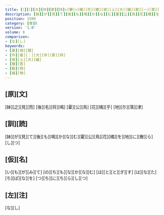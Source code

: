 ```yaml
---
title: [（][（][大][伴][家][持]<[攀]>[橘][花][贈][坂][上][大][嬢][歌][一][首][[并][短][歌]][）][反][歌][）]
description: [妹][が][見][て][後][も][鳴][か][な][む][霍][公][鳥][花][橘][を][地][に][散][ら][し][つ]
position: 1509
category: [巻]8
version: '1.0'
volume: 8
comparison:
- [な][し]
keywords:
- [夏][相][聞]
- [作][者][：][大][伴][家][持]
- [坂][上][大][嬢]
- [贈][答]
- [動][物]
- [植][物]
---
```


## [原][文]

[妹][之][見][而] [後][毛][将][鳴] [霍][公][鳥] [花][橘][乎] [地][尓][落][津]

## [訓][読]

[妹][が][見][て][後][も][鳴][か][な][む][霍][公][鳥][花][橘][を][地][に][散][ら][し][つ]

## [仮][名]

[い][も][が][み][て] [の][ち][も][な][か][な][む] [ほ][と][と][ぎ][す] [は][な][た][ち][ば][な][を] [つ][ち][に][ち][ら][し][つ]

## [左][注]

[な][し]
